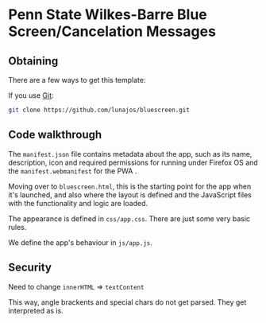 # Penn State Wilkes-Barre Blue Screen/Cancelation Messages


## Obtaining

There are a few ways to get this template:

If you use [Git](http://www.git-scm.com/):


````bash
git clone https://github.com/lunajos/bluescreen.git
````


## Code walkthrough

The `manifest.json`  file contains metadata about the app, such as its name, description, icon and required permissions for running under Firefox OS and the `manifest.webmanifest` for the PWA .

Moving over to `bluescreen.html`, this is the starting point for the app when it's launched, and also where the layout is defined and the JavaScript files with the functionality and logic are loaded.

The appearance is defined in `css/app.css`. There are just some very basic rules.

We define the app's behaviour in `js/app.js`. 

## Security
Need to change `innerHTML` => `textContent`

This way, angle brackents and special chars do not get parsed. They get interpreted as is.
